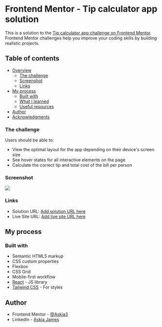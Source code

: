 # Frontend Mentor - Tip calculator app solution

This is a solution to the [Tip calculator app challenge on Frontend Mentor](https://www.frontendmentor.io/challenges/tip-calculator-app-ugJNGbJUX). Frontend Mentor challenges help you improve your coding skills by building realistic projects.

## Table of contents

- [Overview](#overview)
  - [The challenge](#the-challenge)
  - [Screenshot](#screenshot)
  - [Links](#links)
- [My process](#my-process)
  - [Built with](#built-with)
  - [What I learned](#what-i-learned)
  - [Useful resources](#useful-resources)
- [Author](#author)
- [Acknowledgments](#acknowledgments)

### The challenge

Users should be able to:

- View the optimal layout for the app depending on their device's screen size
- See hover states for all interactive elements on the page
- Calculate the correct tip and total cost of the bill per person

### Screenshot

![](/tip-calculator/src/images/screenshot.png)

### Links

- Solution URL: [Add solution URL here](https://your-solution-url.com)
- Live Site URL: [Add live site URL here](https://react-tip-calculator-vite.netlify.app/)

## My process

### Built with

- Semantic HTML5 markup
- CSS custom properties
- Flexbox
- CSS Grid
- Mobile-first workflow
- [React](https://reactjs.org/) - JS library
- [Tailwind CSS](https://tailwindcss.com/) - For styles

## Author

- Frontend Mentor - [@Askia3](https://www.frontendmentor.io/profile/Askia3)
- LinkedIn - [Askia James](https://www.linkedin.com/in/manjares-askia-james-bacea-33232324b/)
